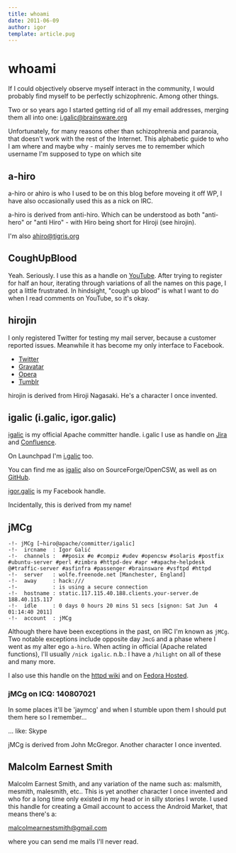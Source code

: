 ```yaml
---
title: whoami
date: 2011-06-09
author: igor
template: article.pug
---
```


# whoami

If I could objectively observe myself interact in the community, I would probably find myself to be perfectly schizophrenic.
Among other things.

Two or so years ago I started getting rid of all my email addresses, merging them all into one: i.galic@brainsware.org

Unfortunately, for many reasons other than schizophrenia and paranoia, that doesn't work with the rest of the Internet.
This alphabetic guide to who I am where and maybe why - mainly serves me to remember which username I'm supposed to type on which site

## a-hiro

a-hiro or ahiro is who I used to be on this blog before moveing it off WP, I have also occasionally used this as a nick on IRC.

a-hiro is derived from anti-hiro.
Which can be understood as both "anti-hero" or "anti Hiro" - with Hiro being short for Hiroji (see hirojin).

I'm also [ahiro@tigris.org](http://subversion.tigris.org/issues/buglist.cgi?Submit+query=Submit+query&component=subversion&&email1=ahiro&emailtype1=exact&emailassigned_to1=1&emailreporter1=1 "ahiro@tigris.org")

## CoughUpBlood

Yeah. Seriously. I use this as a handle on [YouTube](http://www.youtube.com/user/CoughUpBlood "YouTube: CoughUpBlood").
After trying to register for half an hour, iterating through variations of all the names on this page, I got a little frustrated.
In hindsight, "cough up blood" is what I want to do when I read comments on YouTube, so it's okay.

## hirojin

I only registered Twitter for testing my mail server, because a customer reported issues.
Meanwhile it has become my only interface to Facebook.

- [Twitter](http://twitter.com/#!/hirojin "Twitter: hirojin")
- [Gravatar](http://en.gravatar.com/profiles/hirojin "Gravatar: hirojin")
- [Opera](http://my.opera.com/hirojin/about/ "My Opera: Igor Galić")
- [Tumblr](http://hirojin.tumblr.com/ "Welcome to the unimportant")

hirojin is derived from Hiroji Nagasaki. He's a character I once invented.

## igalic (i.galic, igor.galic)

[igalic](http://people.apache.org/~igalic/ "people.a.o: ~igalic") is my official Apache committer handle. i.galic I use as handle on [Jira](https://issues.apache.org/jira/secure/ViewProfile.jspa?name=i.galic "Jira: i.galic") and [Confluence](https://cwiki.apache.org/confluence/display/~i.galic "Confluence: i.galic").

On Launchpad I'm [i.galic](https://launchpad.net/~i.galic "Igor Galić in Launchpad") too.

You can find me as [igalic](https://sourceforge.net/users/igalic "SF: igalic") also on SourceForge/OpenCSW, as well as on [GitHub](https://github.com/igalic "igalic (Igor Galić").

[igor.galic](https://www.facebook.com/igor.galic "Facebook") is my Facebook handle.

Incidentally, this is derived from my name!

## jMCg

    -!- jMCg [~hiro@apache/committer/igalic]
    -!-  ircname  : Igor Galić
    -!-  channels :  ##posix #e #compiz #udev #opencsw #solaris #postfix #ubuntu-server #perl #zimbra #httpd-dev #apr +#apache-helpdesk @#traffic-server #asfinfra #passenger #brainsware #vsftpd #httpd
    -!-  server   : wolfe.freenode.net [Manchester, England]
    -!-  away     : hack:///
    -!-           : is using a secure connection
    -!-  hostname : static.117.115.40.188.clients.your-server.de 188.40.115.117
    -!-  idle     : 0 days 0 hours 20 mins 51 secs [signon: Sat Jun  4 01:14:40 2011]
    -!-  account  : jMCg

Although there have been exceptions in the past, on IRC I'm known as `jMCg`.
Two notable exceptions include opposite day `JmcG` and a phase where I went as my alter ego `a-hiro`.
When acting in official (Apache related functions), I'll usually `/nick igalic`.
n.b.: I have a `/hilight` on all of these and many more.

I also use this handle on the [httpd wiki](http://wiki.apache.org/httpd/jmcg "Httpd Wiki: jmcg") and on [Fedora Hosted](https://fedorahosted.org/logrotate/query?reporter=jmcg "Fedora Hosted: jmcg").

### jMCg on ICQ: 140807021

In some places it'll be 'jaymcg' and when I stumble upon them I should put them here so I remember...

... like: Skype

jMCg is derived from John McGregor. Another character I once invented.

## Malcolm Earnest Smith

Malcolm Earnest Smith, and any variation of the name such as: malsmith, mesmith, malesmith, etc..
This is yet another character I once invented and who for a long time only existed in my head or in silly stories I wrote.
I used this handle for creating a Gmail account to access the Android Market, that means there's a:

[malcolmearnestsmith@gmail.com](mailto:malcolmearnestsmith@gmail.com "malcolmearnestsmith@gmail.com")

where you can send me mails I'll never read.
